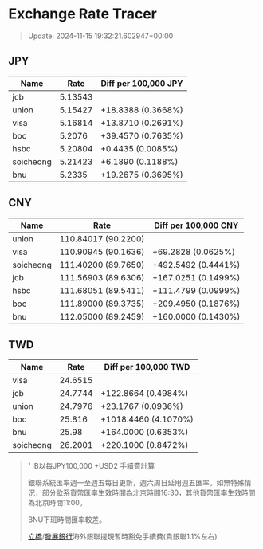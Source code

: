 # Exchange Rate Tracer

> Update: 2024-11-15 19:32:21.602947+00:00

## JPY

| Name      |    Rate | Diff per 100,000 JPY   |
|-----------|---------|------------------------|
| jcb       | 5.13543 |                        |
| union     | 5.15427 | +18.8388 (0.3668%)     |
| visa      | 5.16814 | +13.8710 (0.2691%)     |
| boc       | 5.2076  | +39.4570 (0.7635%)     |
| hsbc      | 5.20804 | +0.4435 (0.0085%)      |
| soicheong | 5.21423 | +6.1890 (0.1188%)      |
| bnu       | 5.2335  | +19.2675 (0.3695%)     |

## CNY

| Name      | Rate                | Diff per 100,000 CNY   |
|-----------|---------------------|------------------------|
| union     | 110.84017	(90.2200) |                        |
| visa      | 110.90945	(90.1636) | +69.2828 (0.0625%)     |
| soicheong | 111.40200	(89.7650) | +492.5492 (0.4441%)    |
| jcb       | 111.56903	(89.6306) | +167.0251 (0.1499%)    |
| hsbc      | 111.68051	(89.5411) | +111.4799 (0.0999%)    |
| boc       | 111.89000	(89.3735) | +209.4950 (0.1876%)    |
| bnu       | 112.05000	(89.2459) | +160.0000 (0.1430%)    |

## TWD

| Name      |    Rate | Diff per 100,000 TWD   |
|-----------|---------|------------------------|
| visa      | 24.6515 |                        |
| jcb       | 24.7744 | +122.8664 (0.4984%)    |
| union     | 24.7976 | +23.1767 (0.0936%)     |
| boc       | 25.816  | +1018.4460 (4.1070%)   |
| bnu       | 25.98   | +164.0000 (0.6353%)    |
| soicheong | 26.2001 | +220.1000 (0.8472%)    |


> ¹ IB以每JPY100,000 +USD2 手續費計算
>
> 銀聯系統匯率週一至週五每日更新，週六周日延用週五匯率。如無特殊情況，部分歐系貨幣匯率生效時間為北京時間16:30，其他貨幣匯率生效時間為北京時間11:00。
>
> BNU下班時間匯率較差。
>
> [立橋](https://www.wlbank.com.mo/uploads/ueditor/file/20181211/1544536513900230.pdf)/[發展銀行](https://www.mdb.com.mo/Service_Charges_20230728.pdf)海外銀聯提現暫時豁免手續費(貴銀聯1.1%左右)

